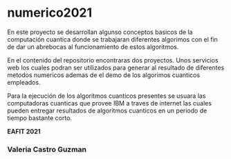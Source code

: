 # numerico2021

En este proyecto se desarrollan algunso conceptos basicos de la computación cuantica donde se trabajaran diferentes algorimos con el fin de dar un abrebocas al
funcionamiento de estos algoritmos.

En el contenido del repositorio encontraras dos proyectos. Unos servicios web los cuales podran ser utilizados para generar al resultado de diferentes metodos
numericos ademas de el demo de los algorimos cuanticos empleados.

Para la ejecución de los algoritmos cuanticos presentes se usuara las computadoras cuanticas que provee IBM a traves de internet las cuales pueden entregar
resultados de algoritmos cuanticos en un periodo de tiempo bastante corto.


**EAFIT 2021**
### Valeria Castro Guzman
